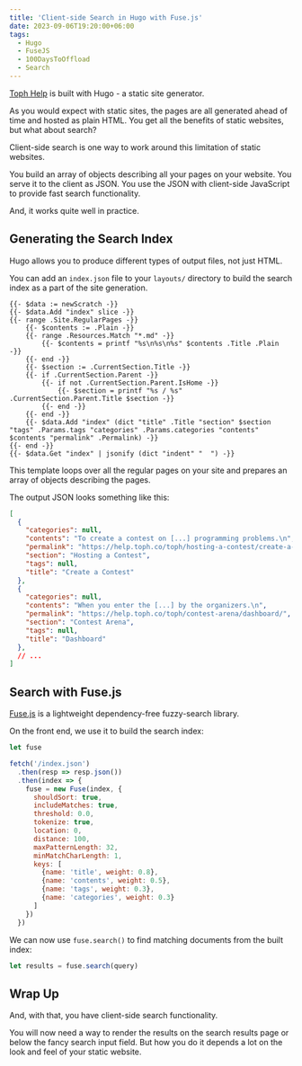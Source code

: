 ```yaml
---
title: 'Client-side Search in Hugo with Fuse.js'
date: 2023-09-06T19:20:00+06:00
tags:
  - Hugo
  - FuseJS
  - 100DaysToOffload
  - Search
---
```


[Toph Help](https://help.toph.co/) is built with Hugo - a static site generator.

As you would expect with static sites, the pages are all generated ahead of time and hosted as plain HTML. You get all the benefits of static websites, but what about search?

Client-side search is one way to work around this limitation of static websites.

You build an array of objects describing all your pages on your website. You serve it to the client as JSON. You use the JSON with client-side JavaScript to provide fast search functionality.

And, it works quite well in practice.

## Generating the Search Index

Hugo allows you to produce different types of output files, not just HTML.

You can add an `index.json` file to your `layouts/` directory to build the search index as a part of the site generation.

``` go-html-template
{{- $data := newScratch -}}
{{- $data.Add "index" slice -}}
{{- range .Site.RegularPages -}}
    {{- $contents := .Plain -}}
    {{- range .Resources.Match "*.md" -}}
        {{- $contents = printf "%s\n%s\n%s" $contents .Title .Plain -}}
    {{- end -}}
    {{- $section := .CurrentSection.Title -}}
    {{- if .CurrentSection.Parent -}}
        {{- if not .CurrentSection.Parent.IsHome -}}
            {{- $section = printf "%s / %s" .CurrentSection.Parent.Title $section -}}
        {{- end -}}
    {{- end -}}
    {{- $data.Add "index" (dict "title" .Title "section" $section "tags" .Params.tags "categories" .Params.categories "contents" $contents "permalink" .Permalink) -}}
{{- end -}}
{{- $data.Get "index" | jsonify (dict "indent" "  ") -}}
```

This template loops over all the regular pages on your site and prepares an array of objects describing the pages.

The output JSON looks something like this:

``` json
[
  {
    "categories": null,
    "contents": "To create a contest on [...] programming problems.\n",
    "permalink": "https://help.toph.co/toph/hosting-a-contest/create-a-contest/",
    "section": "Hosting a Contest",
    "tags": null,
    "title": "Create a Contest"
  },
  {
    "categories": null,
    "contents": "When you enter the [...] by the organizers.\n",
    "permalink": "https://help.toph.co/toph/contest-arena/dashboard/",
    "section": "Contest Arena",
    "tags": null,
    "title": "Dashboard"
  },
  // ...
]
```

## Search with Fuse.js

[Fuse.js](https://www.fusejs.io/) is a lightweight dependency-free fuzzy-search library.

On the front end, we use it to build the search index:

``` js
let fuse

fetch('/index.json')
  .then(resp => resp.json())
  .then(index => {
    fuse = new Fuse(index, {
      shouldSort: true,
      includeMatches: true,
      threshold: 0.0,
      tokenize: true,
      location: 0,
      distance: 100,
      maxPatternLength: 32,
      minMatchCharLength: 1,
      keys: [
        {name: 'title', weight: 0.8},
        {name: 'contents', weight: 0.5},
        {name: 'tags', weight: 0.3},
        {name: 'categories', weight: 0.3}
      ]
    })
  })
```

We can now use `fuse.search()` to find matching documents from the built index:

``` js
let results = fuse.search(query)
```

## Wrap Up

And, with that, you have client-side search functionality.

You will now need a way to render the results on the search results page or below the fancy search input field. But how you do it depends a lot on the look and feel of your static website.
